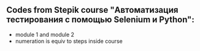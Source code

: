 ## Codes from Stepik course "Автоматизация тестирования с помощью Selenium и Python":
- module 1 and module 2
- numeration is equiv to steps inside course
